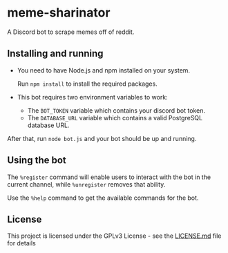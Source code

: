 # meme-sharinator

A Discord bot to scrape memes off of reddit.

## Installing and running

* You need to have Node.js and npm installed on your system.

    Run `npm install` to install the required packages.


* This bot requires two environment variables to work:
    * The `BOT_TOKEN` variable which contains your discord bot token.
    * The `DATABASE_URL` variable which contains a valid PostgreSQL database URL.

After that, run `node bot.js` and your bot should be up and running.

## Using the bot

The `%register` command will enable users to interact with the bot in the current channel, while `%unregister` removes that ability.

Use the `%help` command to get the available commands for the bot.

## License

This project is licensed under the GPLv3 License - see the [LICENSE.md](LICENSE.md) file for details

